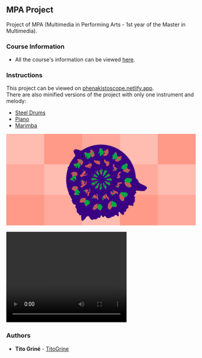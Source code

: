 ## MPA Project

Project of MPA (Multimedia in Performing Arts - 1st year of the Master in Multimedia).

### Course Information

* All the course's information can be viewed [here](https://sigarra.up.pt/feup/en/ucurr_geral.ficha_uc_view?pv_ocorrencia_id=456362).

### Instructions

This project can be viewed on [phenakistoscope.netlify.app](phenakistoscope.netlify.app).  
There are also minified versions of the project with only one instrument and melody:
  - [Steel Drums](https://phenakistoscope.netlify.app/#steel_drums)
  - [Piano](https://phenakistoscope.netlify.app/#piano)
  - [Marimba](https://phenakistoscope.netlify.app/#marimba)

[![Video Demo](./docs/preview.png)](./docs/Phenakistoscope.mp4)

<video width="320" height="240" controls>
  <source src="./docs/Phenakistoscope.mp4" type="video/mp4">
</video>

### Authors

* **Tito Griné** - [TitoGrine](https://github.com/TitoGrine)
